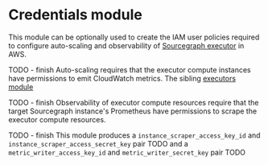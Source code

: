 # Credentials module

This module can be optionally used to create the IAM user policies required to configure auto-scaling and observability of [Sourcegraph executor](https://docs.sourcegraph.com/admin/executors) in AWS.

TODO - finish
Auto-scaling requires that the executor compute instances have permissions to emit CloudWatch metrics. The sibling [executors module](https://registry.terraform.io/modules/sourcegraph/executors/aws/latest/submodules/executors)

TODO - finish
Observability of executor compute resources require that the target Sourcegraph instance's Prometheus have permissions to scrape the executor compute resources.

TODO - finish
This module produces a `instance_scraper_access_key_id` and `instance_scraper_access_secret_key` pair TODO and a `metric_writer_access_key_id` and `metric_writer_secret_key` pair TODO
